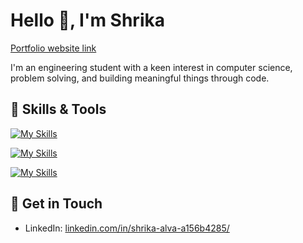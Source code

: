 # Hello 👋, I'm Shrika

[Portfolio website link](https://portfolio-website-sable-ten-82.vercel.app/)

I'm an engineering student with a keen interest in computer science, problem solving, and building meaningful things through code.

## 🔹 Skills & Tools
  [![My Skills](https://skillicons.dev/icons?i=c,java,py,mysql)](https://skillicons.dev)

  [![My Skills](https://skillicons.dev/icons?i=html,css,tailwind,js,react,nodejs,flask)](https://skillicons.dev)

  [![My Skills](https://skillicons.dev/icons?i=git,github,vscode,visualstudio,ubuntu)](https://skillicons.dev)


## 🔹 Get in Touch
- LinkedIn: [linkedin.com/in/shrika-alva-a156b4285/](https://www.linkedin.com/in/shrika-alva-a156b4285/)



